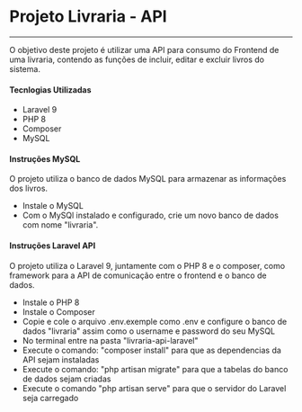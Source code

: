 # Projeto Livraria - API
---
O objetivo deste projeto é utilizar uma API para consumo do Frontend de uma livraria, contendo as funções de incluir, editar e excluir livros do sistema.

#### Tecnlogias Utilizadas
- Laravel 9
- PHP 8
- Composer
- MySQL

#### Instruções MySQL 
O projeto utiliza o banco de dados MySQL para armazenar as informações dos livros. 
- Instale o MySQL
- Com o MySQl instalado e configurado, crie um novo banco de dados com nome "livraria".

#### Instruções Laravel API
O projeto utiliza o Laravel 9, juntamente com o PHP 8 e o composer, como framework para a API de comunicação entre o frontend e o banco de dados.

- Instale o PHP 8
- Instale o Composer
- Copie e cole o arquivo .env.exemple como .env e configure o banco de dados "livraria" assim como o username e password do seu MySQL
- No terminal entre na pasta "livraria-api-laravel" 
- Execute o comando: "composer install" para que as dependencias da API sejam instaladas
- Execute o comando: "php artisan migrate" para que a tabelas do banco de dados sejam criadas
- Execute o comando "php artisan serve" para que o servidor do Laravel seja carregado
